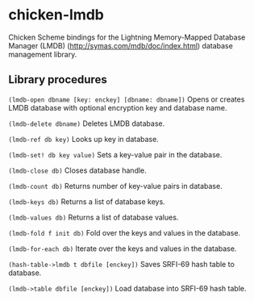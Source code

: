 # chicken-lmdb

Chicken Scheme bindings for the Lightning Memory-Mapped Database
Manager (LMDB) (http://symas.com/mdb/doc/index.html) database
management library.


## Library procedures

`(lmdb-open dbname [key: enckey] [dbname: dbname])`
Opens or creates LMDB database with optional encryption key and database name.

`(lmdb-delete dbname)`
Deletes LMDB database.

`(lmdb-ref db key)`
Looks up key in database.

`(lmdb-set! db key value)`
Sets a key-value pair in the database.

`(lmdb-close db)`
Closes database handle.

`(lmdb-count db)`
Returns number of key-value pairs in database.

`(lmdb-keys db)`
Returns a list of database keys.

`(lmdb-values db)`
Returns a list of database values.

`(lmdb-fold f init db)`
Fold over the keys and values in the database.

`(lmdb-for-each db)`
Iterate over the keys and values in the database.

`(hash-table->lmdb t dbfile [enckey])`
Saves SRFI-69 hash table to database.

`(lmdb->table dbfile [enckey])`
Load database into SRFI-69 hash table.

